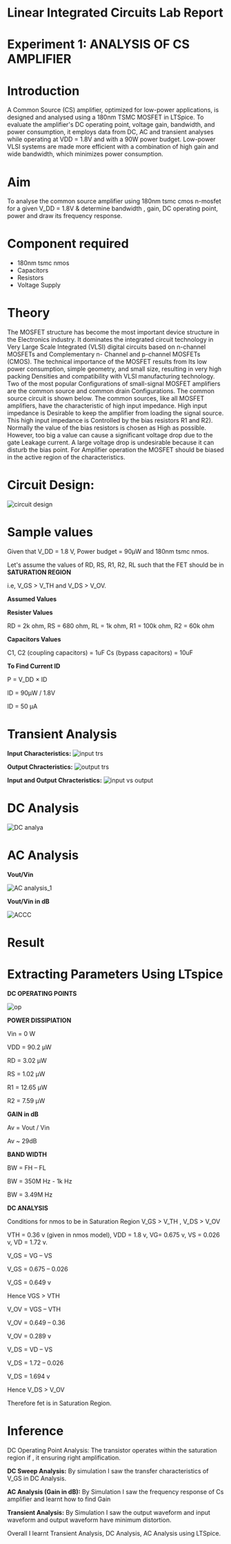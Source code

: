 # Linear Integrated Circuits Lab Report
# Experiment 1: ANALYSIS OF CS AMPLIFIER
# Introduction
A Common Source (CS) amplifier, optimized for low-power applications, is designed and analysed using a 180nm TSMC MOSFET in LTSpice. To evaluate the amplifier's DC operating point, voltage gain, bandwidth, and power consumption, it employs data from DC, AC and transient analyses while operating at VDD = 1.8V and with a 90W power budget. Low-power VLSI systems are made more efficient with a combination of high gain and wide bandwidth, which minimizes power consumption.
# Aim
 To analyse the common source amplifier using 180nm tsmc  cmos n-mosfet for a given V_DD = 1.8V & determine bandwidth , gain, DC operating point, power and draw its frequency response.
# Component required 
* 180nm tsmc nmos
* Capacitors
* Resistors
* Voltage Supply
# Theory
The MOSFET structure has become the most important device structure in the Electronics industry. It dominates the integrated circuit technology in Very Large Scale Integrated (VLSI) digital circuits based on n-channel MOSFETs and Complementary n- Channel and p-channel MOSFETs (CMOS). The technical importance of the MOSFET results from Its low power consumption, simple geometry, and small size, resulting in very high packing Densities and compatibility with VLSI manufacturing technology. Two of the most popular Configurations of small-signal MOSFET amplifiers are the common source and common drain Configurations. The common source circuit is shown below. The common sources, like all MOSFET amplifiers, have the characteristic of high input impedance. High input impedance is Desirable to keep the amplifier from loading the signal source. This high input impedance is Controlled by the bias resistors R1 and R2). Normally the value of the bias resistors is chosen as High as possible. However, too big a value can cause a significant voltage drop due to the gate Leakage current. A large voltage drop is undesirable because it can disturb the bias point. For Amplifier operation the MOSFET should be biased in the active region of the characteristics. 
# Circuit Design:
![circuit design](https://github.com/user-attachments/assets/48551f4f-737d-4d12-85d9-1abed4b2f0ad)


# Sample values
Given that V_DD = 1.8 V, Power budget = 90µW and 180nm tsmc nmos.

Let's assume the values of RD, RS, R1, R2, RL such that the FET should be in **SATURATION REGION**

i.e, V_GS > V_TH  and V_DS > V_OV.

**Assumed Values**

**Resister Values**

RD = 2k ohm, RS = 680 ohm, RL = 1k ohm, R1 = 100k ohm, R2 = 60k ohm

**Capacitors Values**

C1, C2 (coupling capacitors) = 1uF
Cs (bypass capacitors) = 10uF

**To Find Current ID**

P = V_DD × ID

ID = 90µW / 1.8V

ID = 50 µA

# Transient Analysis

**Input Characteristics:**
![input trs](https://github.com/user-attachments/assets/c5afcd92-a08b-4b30-96d3-2234ae4ab50e)

**Output Chracteristics:**
![output trs](https://github.com/user-attachments/assets/3cc59ee7-79ea-446c-9c71-cfad7ef6b27e)

**Input and Output Chracteristics:**
![input vs output](https://github.com/user-attachments/assets/4f8e9aa4-7dcc-4f67-8d13-89b97659d588)

# DC Analysis

![DC analya](https://github.com/user-attachments/assets/8d32eed2-33fa-486b-8d70-6c398711df5d)

# AC Analysis

**Vout/Vin**

![AC analysis_1](https://github.com/user-attachments/assets/9c8e39e9-c186-4ba6-9b73-b2d5d2c8e2d3)

**Vout/Vin in dB**

![ACCC](https://github.com/user-attachments/assets/45e5483f-a4a3-4517-b7a4-c9a19f10acc3)

# Result

# Extracting Parameters Using LTspice

**DC OPERATING POINTS**

![op](https://github.com/user-attachments/assets/6c4d54bf-c8f6-4d41-aed0-811a1a752e14)

**POWER DISSIPIATION**

Vin = 0 W

VDD = 90.2 µW

RD = 3.02 µW

RS = 1.02 µW

R1 = 12.65 µW

R2 = 7.59 µW

**GAIN in dB**

Av = Vout / Vin

Av ~ 29dB

**BAND WIDTH**

BW = FH – FL

BW = 350M Hz - 1k Hz

BW = 3.49M Hz

**DC ANALYSIS**

Conditions for nmos to be in Saturation Region  V_GS > V_TH , V_DS > V_OV

VTH = 0.36 v (given in nmos model), VDD = 1.8 v, VG= 0.675 v, VS = 0.026 v, VD = 1.72 v.

V_GS = VG – VS

V_GS = 0.675 – 0.026

V_GS = 0.649 v

Hence VGS > VTH 

V_OV = VGS – VTH

V_OV = 0.649 – 0.36

V_OV = 0.289 v

V_DS = VD – VS 

V_DS = 1.72 – 0.026

V_DS = 1.694 v

Hence V_DS > V_OV 

Therefore fet is in Saturation Region.

# Inference

DC Operating Point Analysis:
The transistor operates within the saturation region if , it ensuring right amplification.

**DC Sweep Analysis:**
By simulation I saw the transfer characteristics of  V_GS in DC Analysis. 

**AC Analysis (Gain in dB):**
By Simulation I saw the frequency response of Cs amplifier and learnt how to find Gain 

**Transient Analysis:**
By Simulation I saw the output waveform and input waveform and output waveform have minimum distortion. 

Overall I learnt Transient Analysis, DC Analysis,  AC Analysis using LTSpice.
